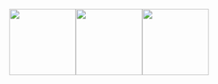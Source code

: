 <p align="center">
<img src="https://user-images.githubusercontent.com/90755554/138836166-d178b969-fa15-4fcc-8e30-3252bc77d8f7.gif" width="120px"/><img src="https://user-images.githubusercontent.com/90755554/138836190-252eb21e-9e86-49c7-bd90-c5693507687e.gif" width="120px"/><img src="https://user-images.githubusercontent.com/90755554/138836166-d178b969-fa15-4fcc-8e30-3252bc77d8f7.gif" width="120px"/>
</p>

